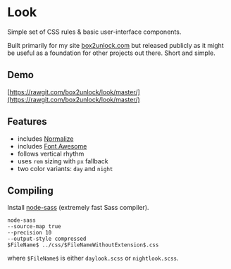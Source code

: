 Look
====

Simple set of CSS rules & basic user-interface components.

Built primarily for my site [box2unlock.com](https://box2unlock.com/) but
released publicly as it might be useful as a foundation for other projects out
there. Short and simple.

Demo
----

[https://rawgit.com/box2unlock/look/master/](https://rawgit.com/box2unlock/look/master/)

Features
---------

- includes [Normalize](https://necolas.github.io/normalize.css/)
- includes [Font Awesome](http://fontawesome.io/)
- follows vertical rhythm
- uses `rem` sizing with `px` fallback
- two color variants: `day` and `night`

Compiling
---------

Install [node-sass](https://github.com/sass/node-sass) (extremely fast Sass compiler).

```
node-sass
--source-map true
--precision 10
--output-style compressed
$FileName$ ../css/$FileNameWithoutExtension$.css
```

where `$FileName$` is either `daylook.scss` or `nightlook.scss`.
